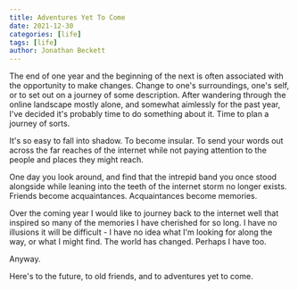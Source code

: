 ```yaml
---
title: Adventures Yet To Come
date: 2021-12-30
categories: [life]
tags: [life]
author: Jonathan Beckett
---
```


The end of one year and the beginning of the next is often associated with the opportunity to make changes. Change to one's surroundings, one's self, or to set out on a journey of some description. After wandering through the online landscape mostly alone, and somewhat aimlessly for the past year, I've decided it's probably time to do something about it. Time to plan a journey of sorts.

It's so easy to fall into shadow. To become insular. To send your words out across the far reaches of the internet while not paying attention to the people and places they might reach.

One day you look around, and find that the intrepid band you once stood alongside while leaning into the teeth of the internet storm no longer exists. Friends become acquaintances. Acquaintances become memories.

Over the coming year I would like to journey back to the internet well that inspired so many of the memories I have cherished for so long. I have no illusions it will be difficult - I have no idea what I'm looking for along the way, or what I might find. The world has changed. Perhaps I have too.

Anyway.

Here's to the future, to old friends, and to adventures yet to come.